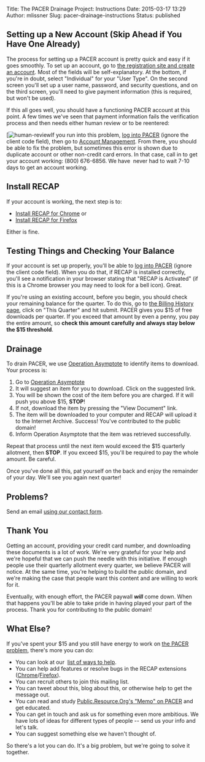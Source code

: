 Title: The PACER Drainage Project: Instructions
Date: 2015-03-17 13:29
Author: mlissner
Slug: pacer-drainage-instructions
Status: published

Setting up a New Account (Skip Ahead if You Have One Already)
-------------------------------------------------------------

The process for setting up a PACER account is pretty quick and easy if
it goes smoothly. To set up an account, go to [the registration site and
create an
account](https://pacer.psc.uscourts.gov/pscof/registration.jsf "PACER Registration -- bring it on!").
Most of the fields will be self-explanatory. At the bottom, if you're in
doubt, select "Individual" for your "User Type". On the second screen
you'll set up a user name, password, and security questions, and on the
third screen, you'll need to give payment information (this is required,
but won't be used).

If this all goes well, you should have a functioning PACER account at
this point. A few times we've seen that payment information fails the
verification process and then needs either human review or to be
reentered:

[![human-review]({filename}/images/human-review.png)If
you run into this problem, [log into
PACER](https://pacer.login.uscourts.gov/csologin/login.jsf) (ignore the
client code field), then go to [Account
Management](https://pacer.psc.uscourts.gov/pscof/manage/maint.jsf). From
there, you should be able to fix the problem, but sometimes this error
is shown due to duplicate account or other non-credit card errors. In
that case, call in to get your account working: (800) 676-6856. We
have  never had to wait 7-10 days to get an account working.

Install RECAP
-------------

If your account is working, the next step is to:

-   [Install RECAP for
    Chrome](https://chrome.google.com/webstore/detail/recap/oiillickanjlaeghobeeknbddaonmjnc)
    or
-   [Install RECAP for
    Firefox](https://addons.mozilla.org/firefox/downloads/file/201452/recap-0.9.1-fx.xpi)

Either is fine.

Testing Things and Checking Your Balance
----------------------------------------

If your account is set up properly, you'll be able to [log into
PACER](https://pacer.login.uscourts.gov/csologin/login.jsf) (ignore the
client code field). When you do that, if RECAP is installed correctly,
you'll see a notification in your browser stating that "RECAP is
Activated" (if this is a Chrome browser you may need to look for a bell
icon). Great.

If you're using an existing account, before you begin, you should check
your remaining balance for the quarter. To do this, go to [the Billing
History
page](https://pacer.login.uscourts.gov/csobill-hist/billingmenu.jsf),
click on "This Quarter" and hit submit. PACER gives you \$15 of free
downloads per quarter. If you exceed that amount by even a penny, you
pay the entire amount, so **check this amount carefully and always stay
below the \$15 threshold**.

Drainage
--------

To drain PACER, we use [Operation
Asymptote](http://www.plainsite.org/asymptote/) to identify items to
download. Your process is:

1.  Go to [Operation Asymptote](http://www.plainsite.org/asymptote/)
2.  It will suggest an item for you to download. Click on the suggested
    link.
3.  You will be shown the cost of the item before you are charged. If it
    will push you above \$15, **STOP**!
4.  If not, download the item by pressing the "View Document" link.
5.  The item will be downloaded to your computer and RECAP will upload
    it to the Internet Archive. Success! You've contributed to the
    public domain!
6.  Inform Operation Asymptote that the item was retrieved successfully.

Repeat that process until the next item would exceed the \$15 quarterly
allotment, then **STOP**. If you exceed \$15, you'll be required to pay
the whole amount. Be careful.

Once you've done all this, pat yourself on the back and enjoy the
remainder of your day. We'll see you again next quarter!

Problems?
---------

Send an email [using our contact
form](http://freelawproject.org/contact/).

Thank You
---------

Getting an account, providing your credit card number, and downloading
these documents is a lot of work. We're very grateful for your help and
we're hopeful that we can push the needle with this initiative. If
enough people use their quarterly allotment every quarter, we believe
PACER will notice. At the same time, you're helping to build the public
domain, and we're making the case that people want this content and are
willing to work for it.

Eventually, with enough effort, the PACER paywall ***will*** come down.
When that happens you'll be able to take pride in having played your
part of the process. Thank you for contributing to the public domain!

What Else?
----------

If you've spent your \$15 and you still have energy to work on [the
PACER
problem](https://www.recapthelaw.org/2015/03/20/the-pacer-problem/),
there's more you can do:

-   You can look at our  [list of ways to
    help](http://freelawproject.org/2015/03/24/what-should-be-done-about-the-pacer-problem/).
-   You can help add features or resolve bugs in the RECAP extensions
    ([Chrome](https://github.com/freelawproject/recap-chrome)/[Firefox](https://github.com/freelawproject/recap-firefox)).
-   You can recruit others to join this mailing list.
-   You can tweet about this, blog about this, or otherwise help to get
    the message out.
-   You can read and study [Public.Resource.Org's "Memo" on
    PACER](https://yo.yourhonor.org/) and get educated.
-   You can get in touch and ask us for something even more ambitious.
    We have lots of ideas for different types of people -- send us your
    info and let's talk.
-   You can suggest something else we haven't thought of.

So there's a lot you can do. It's a big problem, but we're going to
solve it together.


